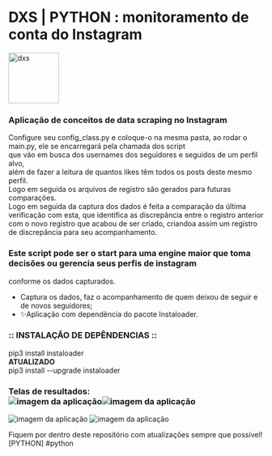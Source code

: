 # DXS | PYTHON : monitoramento de conta do Instagram
<img src="https://dataxstudios.com.br/assets/images/logo_DXS_400_190.png" alt="dxs" width="100"/> 

### Aplicação de conceitos de data scraping no Instagram<br>
Configure seu config_class.py e coloque-o na mesma pasta, ao rodar o main.py, ele se encarregará pela chamada dos script<br>
que vão em busca dos usernames dos seguidores e seguidos de um perfil alvo,<br>
além de fazer a leitura de quantos likes têm todos os posts deste mesmo perfil.<br>
Logo em seguida os arquivos de registro são gerados para futuras comparações.<br>
Logo em seguida da captura dos dados é feita a comparação da última verificação com esta, que identifica as discrepância entre o registro anterior<br>
com o novo registro que acabou de ser criado, criandoa assim um registro de discrepância para seu acompanhamento.<br>

### Este script pode ser o start para uma engine maior que toma decisões ou gerencia seus perfis de instagram
conforme os dados capturados.

- Captura os dados, faz o acompanhamento de quem deixou de seguir e de novos seguidores;
- ✨Aplicação com dependência do pacote Instaloader.

### :: INSTALAÇÃO DE DEPÊNDENCIAS ::<br>
pip3 install instaloader<br>
**ATUALIZADO**<br>
pip3 install --upgrade instaloader<br>

### Telas de resultados:<br>![imagem da aplicação](https://dataxstudios.com.br/assets/images/github/python_instagram_data_scraping_1.PNG)![imagem da aplicação](https://dataxstudios.com.br/assets/images/github/python_instagram_data_scraping_2.PNG)
![imagem da aplicação](https://dataxstudios.com.br/assets/images/github/python_instagram_data_scraping_3.PNG)
![imagem da aplicação](https://dataxstudios.com.br/assets/images/github/python_instagram_data_scraping_4.PNG)

Fiquem por dentro deste repositório com atualizações sempre que possível!<br>
[PYTHON] #python



